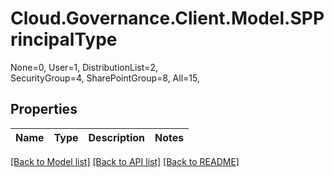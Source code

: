 # Cloud.Governance.Client.Model.SPPrincipalType
None=0, User=1, DistributionList=2, </br>SecurityGroup=4, SharePointGroup=8, All=15, </br>
## Properties

Name | Type | Description | Notes
------------ | ------------- | ------------- | -------------

[[Back to Model list]](../README.md#documentation-for-models) [[Back to API list]](../README.md#documentation-for-api-endpoints) [[Back to README]](../README.md)

